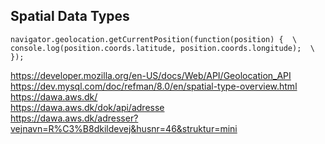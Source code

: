 
## Spatial Data Types
`navigator.geolocation.getCurrentPosition(function(position) {  \
  console.log(position.coords.latitude, position.coords.longitude);  \
});`

https://developer.mozilla.org/en-US/docs/Web/API/Geolocation_API  
https://dev.mysql.com/doc/refman/8.0/en/spatial-type-overview.html  
https://dawa.aws.dk/  
https://dawa.aws.dk/dok/api/adresse  
https://dawa.aws.dk/adresser?vejnavn=R%C3%B8dkildevej&husnr=46&struktur=mini  





